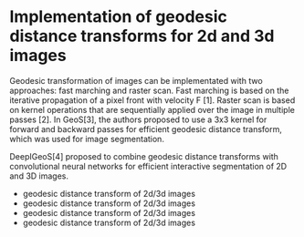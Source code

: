 # Implementation of geodesic distance transforms for 2d and 3d images
Geodesic transformation of images can be implementated with two approaches: fast marching and raster scan. Fast marching is based on the iterative propagation of a pixel front with velocity F [1]. Raster scan is based on kernel operations that are sequentially applied over the image in multiple passes [2]. In GeoS[3], the authors proposed to use a 3x3 kernel for forward and backward passes for efficient geodesic distance transform, which was used for image segmentation.  

DeepIGeoS[4] proposed to combine geodesic distance transforms with convolutional neural networks for efficient interactive segmentation of 2D and 3D images. 

* geodesic distance transform of 2d/3d images
* geodesic distance transform of 2d/3d images
* geodesic distance transform of 2d/3d images
* geodesic distance transform of 2d/3d images
